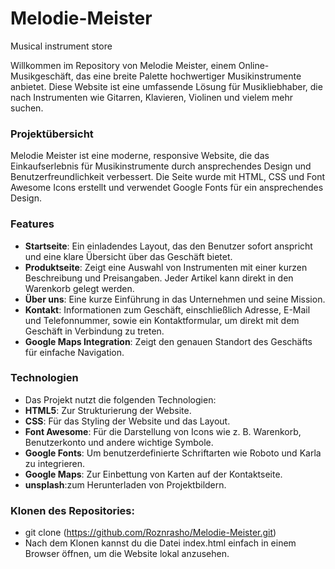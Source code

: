 # Melodie-Meister

Musical instrument store

Willkommen im Repository von Melodie Meister, einem Online-Musikgeschäft, das eine breite Palette hochwertiger Musikinstrumente anbietet. Diese Website ist eine umfassende Lösung für Musikliebhaber, die nach Instrumenten wie Gitarren, Klavieren, Violinen und vielem mehr suchen.

### Projektübersicht
Melodie Meister ist eine moderne, responsive Website, die das Einkaufserlebnis für Musikinstrumente durch ansprechendes Design und Benutzerfreundlichkeit verbessert. Die Seite wurde mit HTML, CSS und Font Awesome Icons erstellt und verwendet Google Fonts für ein ansprechendes Design.

### Features
- **Startseite**: Ein einladendes Layout, das den Benutzer sofort anspricht und eine klare Übersicht über das Geschäft bietet.
- **Produktseite**: Zeigt eine Auswahl von Instrumenten mit einer kurzen Beschreibung und Preisangaben. Jeder Artikel kann direkt in den Warenkorb gelegt werden.
- **Über uns**: Eine kurze Einführung in das Unternehmen und seine Mission.
- **Kontakt**: Informationen zum Geschäft, einschließlich Adresse, E-Mail und Telefonnummer, sowie ein Kontaktformular, um direkt mit dem Geschäft in Verbindung zu treten.
- **Google Maps Integration**: Zeigt den genauen Standort des Geschäfts für einfache Navigation.

### Technologien
- Das Projekt nutzt die folgenden Technologien:
- **HTML5**: Zur Strukturierung der Website.
- **CSS**: Für das Styling der Website und das Layout.
- **Font Awesome**: Für die Darstellung von Icons wie z. B. Warenkorb, Benutzerkonto und andere wichtige Symbole.
- **Google Fonts**: Um benutzerdefinierte Schriftarten wie Roboto und Karla zu integrieren.
- **Google Maps**: Zur Einbettung von Karten auf der Kontaktseite.
- **unsplash**:zum Herunterladen von Projektbildern.

### Klonen des Repositories:
- git clone (https://github.com/Roznrasho/Melodie-Meister.git)
- Nach dem Klonen kannst du die Datei index.html einfach in einem Browser öffnen, um die Website lokal anzusehen.
